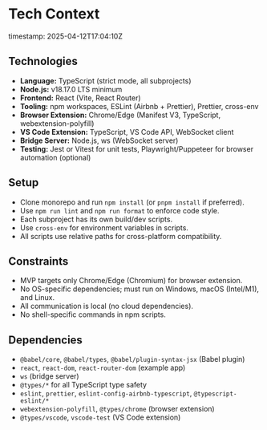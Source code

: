 # Tech Context
timestamp: 2025-04-12T17:04:10Z

## Technologies
- **Language:** TypeScript (strict mode, all subprojects)
- **Node.js:** v18.17.0 LTS minimum
- **Frontend:** React (Vite, React Router)
- **Tooling:** npm workspaces, ESLint (Airbnb + Prettier), Prettier, cross-env
- **Browser Extension:** Chrome/Edge (Manifest V3, TypeScript, webextension-polyfill)
- **VS Code Extension:** TypeScript, VS Code API, WebSocket client
- **Bridge Server:** Node.js, ws (WebSocket server)
- **Testing:** Jest or Vitest for unit tests, Playwright/Puppeteer for browser automation (optional)

## Setup
- Clone monorepo and run `npm install` (or `pnpm install` if preferred).
- Use `npm run lint` and `npm run format` to enforce code style.
- Each subproject has its own build/dev scripts.
- Use `cross-env` for environment variables in scripts.
- All scripts use relative paths for cross-platform compatibility.

## Constraints
- MVP targets only Chrome/Edge (Chromium) for browser extension.
- No OS-specific dependencies; must run on Windows, macOS (Intel/M1), and Linux.
- All communication is local (no cloud dependencies).
- No shell-specific commands in npm scripts.

## Dependencies
- `@babel/core`, `@babel/types`, `@babel/plugin-syntax-jsx` (Babel plugin)
- `react`, `react-dom`, `react-router-dom` (example app)
- `ws` (bridge server)
- `@types/*` for all TypeScript type safety
- `eslint`, `prettier`, `eslint-config-airbnb-typescript`, `@typescript-eslint/*`
- `webextension-polyfill`, `@types/chrome` (browser extension)
- `@types/vscode`, `vscode-test` (VS Code extension)
